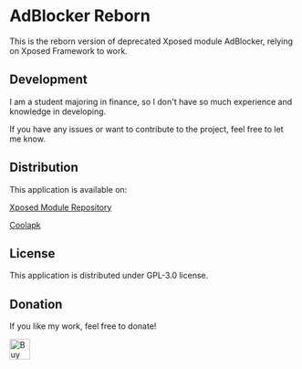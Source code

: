 # AdBlocker Reborn

This is the reborn version of deprecated Xposed module AdBlocker, relying on Xposed Framework to work.

## Development

I am a student majoring in finance, so I don't have so much experience and knowledge in developing.

If you have any issues or want to contribute to the project, feel free to let me know.

## Distribution

This application is available on:
 
[Xposed Module Repository](http://repo.xposed.info/module/com.aviraxp.adblocker.continued)

[Coolapk](http://coolapk.com/apk/com.aviraxp.adblocker.continued)

## License

This application is distributed under GPL-3.0 license.

## Donation

If you like my work, feel free to donate!

<a href='https://ko-fi.com/A46115EM' target='_blank'><img height='36' style='border:0px;height:36px;' src='https://az743702.vo.msecnd.net/cdn/kofi5.png?v=0' border='0' alt='Buy Me a Coffee at ko-fi.com' /></a>
